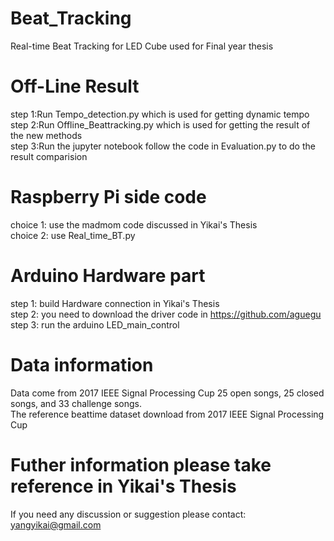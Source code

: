 # Beat_Tracking
Real-time Beat Tracking for LED Cube used for Final year thesis
# Off-Line Result 
step 1:Run Tempo_detection.py which is used for getting dynamic tempo  
step 2:Run Offline_Beattracking.py which is used for getting the result of the new methods  
step 3:Run the jupyter notebook follow the code in Evaluation.py to do the result comparision 
# Raspberry Pi side code
choice 1: use the madmom code discussed in Yikai's Thesis  
choice 2: use Real_time_BT.py
# Arduino Hardware part  
step 1: build Hardware connection in Yikai's Thesis  
step 2: you need to download the driver code in  https://github.com/aguegu  
step 3: run the arduino LED_main_control  
# Data information
Data come from 2017 IEEE Signal Processing Cup 25 open songs, 25 closed songs, and 33 challenge songs.  
The reference beattime dataset download from 2017 IEEE Signal Processing Cup
# Futher information please take reference in Yikai's Thesis 
 If you need any discussion or suggestion please contact: yangyikai@gmail.com
